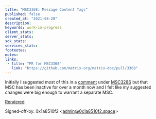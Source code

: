 ```yaml
---
title: "MSC3368: Message Content Tags"
published: false
created_at: "2021-08-28"
description:
keywords: work-in-progress
client_stats:
server_stats:
sdk_stats:
services_stats:
footnotes:
notes:
links:
 - title: "PR for MSC3368"
   link: "https://github.com/matrix-org/matrix-doc/pull/3368"
---
```

Initially I suggested most of this in a [comment](https://github.com/matrix-org/matrix-doc/pull/3286#discussion_r675917250) under [MSC3286](https://github.com/matrix-org/matrix-doc/pull/3286) but that MSC has been inactive for over a month now and I felt like my suggested changes were big enough to warrant a separate MSC.

[Rendered](https://github.com/0x1a8510f2/matrix-doc/blob/message-content-tags/proposals/3368-message-content-tags.md)

Signed-off-by: 0x1a8510f2 \<admin@0x1a8510f2.space\>
